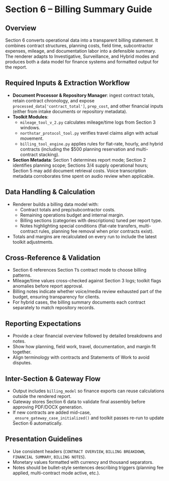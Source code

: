 ﻿# Section 6 – Billing Summary Guide

## Overview
Section 6 converts operational data into a transparent billing statement. It combines contract structures, planning costs, field time, subcontractor expenses, mileage, and documentation labor into a defensible summary. The renderer adapts to Investigative, Surveillance, and Hybrid modes and produces both a data model for finance systems and formatted output for the report.

## Required Inputs & Extraction Workflow
- **Document Processor & Repository Manager**: ingest contract totals, retain contract chronology, and expose `processed_data['contract_total']`, `prep_cost`, and other financial inputs (either from intake documents or repository metadata).
- **Toolkit Modules**:
  - `mileage_tool_v_2.py` calculates mileage/time logs from Section 3 windows.
  - `northstar_protocol_tool.py` verifies travel claims align with actual movement.
  - `billing_tool_engine.py` applies rules for flat-rate, hourly, and hybrid contracts (including the $500 planning reservation and multi-contract stacking).
- **Section Metadata**: Section 1 determines report mode; Section 2 identifies planning scope; Sections 3/4 supply operational hours; Section 5 may add document retrieval costs. Voice transcription metadata corroborates time spent on audio review when applicable.

## Data Handling & Calculation
- Renderer builds a billing data model with:
  - Contract totals and prep/subcontractor costs.
  - Remaining operations budget and internal margin.
  - Billing sections (categories with descriptions) tuned per report type.
  - Notes highlighting special conditions (flat-rate transfers, multi-contract rules, planning fee removal when prior contracts exist).
- Totals and margins are recalculated on every run to include the latest toolkit adjustments.

## Cross-Reference & Validation
- Section 6 references Section 1’s contract mode to choose billing patterns.
- Mileage/time values cross-checked against Section 3 logs; toolkit flags anomalies before report approval.
- Billing notes indicate whether voice/media review exhausted part of the budget, ensuring transparency for clients.
- For hybrid cases, the billing summary documents each contract separately to match repository records.

## Reporting Expectations
- Provide a clear financial overview followed by detailed breakdowns and notes.
- Show how planning, field work, travel, documentation, and margin fit together.
- Align terminology with contracts and Statements of Work to avoid disputes.

## Inter-Section & Gateway Flow
- Output includes `billing_model` so finance exports can reuse calculations outside the rendered report.
- Gateway stores Section 6 data to validate final assembly before approving PDF/DOCX generation.
- If new contracts are added mid-case, `_ensure_gateway_case_initialized()` and toolkit passes re-run to update Section 6 automatically.

## Presentation Guidelines
- Use consistent headers (`CONTRACT OVERVIEW`, `BILLING BREAKDOWN`, `FINANCIAL SUMMARY`, `BILLING NOTES`).
- Monetary values formatted with currency and thousand separators.
- Notes should be bullet-style sentences describing triggers (planning fee applied, multi-contract mode active, etc.).
